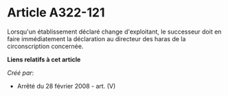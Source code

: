 # Article A322-121

Lorsqu'un établissement déclaré change d'exploitant, le successeur doit en faire immédiatement la déclaration au directeur
des haras de la circonscription concernée.

**Liens relatifs à cet article**

_Créé par_:

  - Arrêté du 28 février 2008 - art. (V)

